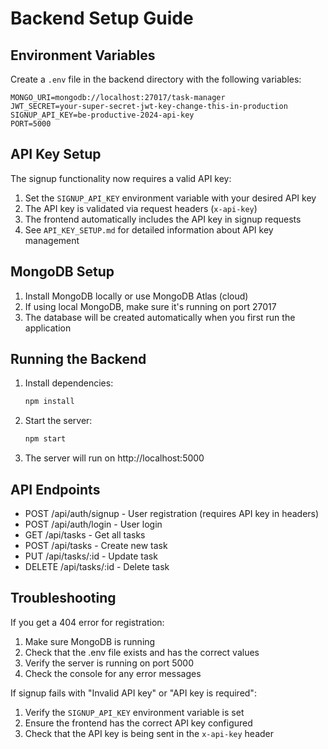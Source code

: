 # Backend Setup Guide

## Environment Variables

Create a `.env` file in the backend directory with the following variables:

```env
MONGO_URI=mongodb://localhost:27017/task-manager
JWT_SECRET=your-super-secret-jwt-key-change-this-in-production
SIGNUP_API_KEY=be-productive-2024-api-key
PORT=5000
```

## API Key Setup

The signup functionality now requires a valid API key:

1. Set the `SIGNUP_API_KEY` environment variable with your desired API key
2. The API key is validated via request headers (`x-api-key`)
3. The frontend automatically includes the API key in signup requests
4. See `API_KEY_SETUP.md` for detailed information about API key management

## MongoDB Setup

1. Install MongoDB locally or use MongoDB Atlas (cloud)
2. If using local MongoDB, make sure it's running on port 27017
3. The database will be created automatically when you first run the application

## Running the Backend

1. Install dependencies:
   ```bash
   npm install
   ```

2. Start the server:
   ```bash
   npm start
   ```

3. The server will run on http://localhost:5000

## API Endpoints

- POST /api/auth/signup - User registration (requires API key in headers)
- POST /api/auth/login - User login
- GET /api/tasks - Get all tasks
- POST /api/tasks - Create new task
- PUT /api/tasks/:id - Update task
- DELETE /api/tasks/:id - Delete task

## Troubleshooting

If you get a 404 error for registration:
1. Make sure MongoDB is running
2. Check that the .env file exists and has the correct values
3. Verify the server is running on port 5000
4. Check the console for any error messages

If signup fails with "Invalid API key" or "API key is required":
1. Verify the `SIGNUP_API_KEY` environment variable is set
2. Ensure the frontend has the correct API key configured
3. Check that the API key is being sent in the `x-api-key` header 